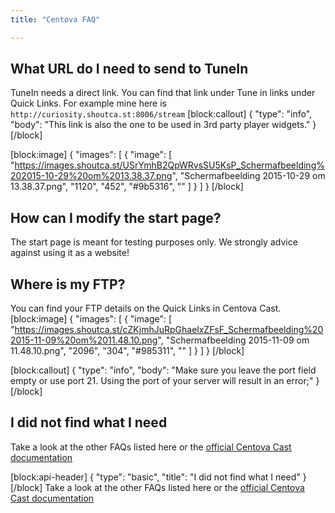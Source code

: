 ```yaml
---
title: "Centova FAQ"

---
```


## What URL do I need to send to TuneIn

TuneIn needs a direct link. You can find that link under Tune in links under Quick Links. For example mine here is `http://curiosity.shoutca.st:8006/stream`
[block:callout]
{
  "type": "info",
  "body": "This link is also the one to be used in 3rd party player widgets."
}
[/block]

[block:image]
{
  "images": [
    {
      "image": [
        "https://images.shoutca.st/USrYmhB2QpWRvsSU5KsP_Schermafbeelding%202015-10-29%20om%2013.38.37.png",
        "Schermafbeelding 2015-10-29 om 13.38.37.png",
        "1120",
        "452",
        "#9b5316",
        ""
      ]
    }
  ]
}
[/block]


## How can I modify the start page?

The start page is meant for testing purposes only. We strongly advice against using it as a website!

## Where is my FTP?

You can find your FTP details on the Quick Links in Centova Cast.
[block:image]
{
  "images": [
    {
      "image": [
        "https://images.shoutca.st/cZKjmhJuRpGhaelxZFsF_Schermafbeelding%202015-11-09%20om%2011.48.10.png",
        "Schermafbeelding 2015-11-09 om 11.48.10.png",
        "2096",
        "304",
        "#985311",
        ""
      ]
    }
  ]
}
[/block]

[block:callout]
{
  "type": "info",
  "body": "Make sure you leave the port field empty or use port 21. Using the port of your server will result in an error;"
}
[/block]


## I did not find what I need

Take a look at the other FAQs listed here or the [official Centova Cast documentation](http://www.centova.com/doc/cast/user_manual/usage_guide)

[block:api-header]
{
  "type": "basic",
  "title": "I did not find what I need"
}
[/block]
Take a look at the other FAQs listed here or the [official Centova Cast documentation](http://www.centova.com/doc/cast/user_manual/usage_guide)
